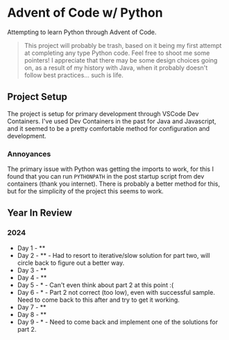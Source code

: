 # Advent of Code w/ Python

Attempting to learn Python through Advent of Code.

> This project will probably be trash, based on it being my first attempt at completing any type Python code.  Feel free to shoot me some pointers!   I appreciate that there may be some design choices going on, as a result of my history with Java, when it probably doesn't follow best practices... such is life.

## Project Setup

The project is setup for primary development through VSCode Dev Containers.  I've used Dev Containers in the past for Java and Javascript, and it seemed to be a pretty comfortable method for configuration and development.  

### Annoyances

The primary issue with Python was getting the imports to work, for this I found that you can run `PYTHONPATH` in the post startup script from dev containers (thank you internet).  There is probably a better method for this, but for the simplicity of the project this seems to work.

## Year In Review

### 2024

- Day 1 - **
- Day 2 - ** - Had to resort to iterative/slow solution for part two, will circle back to figure out a better way.
- Day 3 - **
- Day 4 - **
- Day 5 - * - Can't even think about part 2 at this point :(
- Day 6 - * - Part 2 not correct (too low), even with successful sample.  Need to come back to this after and try to get it working.
- Day 7 - **
- Day 8 - **
- Day 9 - * - Need to come back and implement one of the solutions for part 2.